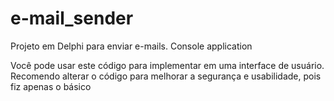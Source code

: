 # e-mail_sender
Projeto em Delphi para enviar e-mails. Console application

Você pode usar este código para implementar em uma interface de usuário.
Recomendo alterar o código para melhorar a segurança e usabilidade, pois fiz apenas o básico
